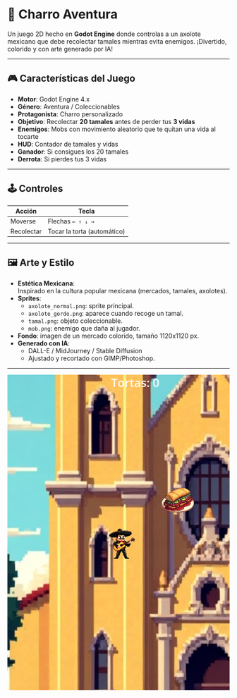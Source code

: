 # 🌮 Charro Aventura

Un juego 2D hecho en **Godot Engine** donde controlas a un axolote mexicano que debe recolectar tamales mientras evita enemigos. ¡Divertido, colorido y con arte generado por IA!

---

## 🎮 Características del Juego

- **Motor**: Godot Engine 4.x
- **Género**: Aventura / Coleccionables
- **Protagonista**: Charro personalizado
- **Objetivo**: Recolectar **20 tamales** antes de perder tus **3 vidas**
- **Enemigos**: Mobs con movimiento aleatorio que te quitan una vida al tocarte
- **HUD**: Contador de tamales y vidas
- **Ganador**: Si consigues los 20 tamales
- **Derrota**: Si pierdes tus 3 vidas

---

## 🕹️ Controles

| Acción     | Tecla      |
|------------|------------|
| Moverse    | Flechas `← ↑ ↓ →` |
| Recolectar | Tocar la torta (automático) |

---

## 🖼️ Arte y Estilo

- **Estética Mexicana**:  
  Inspirado en la cultura popular mexicana (mercados, tamales, axolotes).
- **Sprites**:
  - `axolote_normal.png`: sprite principal.
  - `axolote_gordo.png`: aparece cuando recoge un tamal.
  - `tamal.png`: objeto coleccionable.
  - `mob.png`: enemigo que daña al jugador.
- **Fondo**: imagen de un mercado colorido, tamaño 1120x1120 px.
- **Generado con IA**:
  - DALL-E / MidJourney / Stable Diffusion
  - Ajustado y recortado con GIMP/Photoshop.

---

![](https://github.com/Quetzal345/Charro-game/blob/3bd61d266d0d3c57083b70f4b9c6f54697e2a947/Juego1.png)
